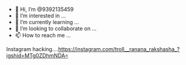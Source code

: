 - 👋 Hi, I’m @9392135459
- 👀 I’m interested in ...
- 🌱 I’m currently learning ...
- 💞️ I’m looking to collaborate on ...
- 📫 How to reach me ...

<!---
9392135459/9392135459 is a ✨ special ✨ repository because its `README.md` (this file) appears on your GitHub profile.
You can click the Preview link to take a look at your changes.
--->
Instagram hacking....https://instagram.com/troll__ranana_rakshasha_?igshid=MTg0ZDhmNDA=
